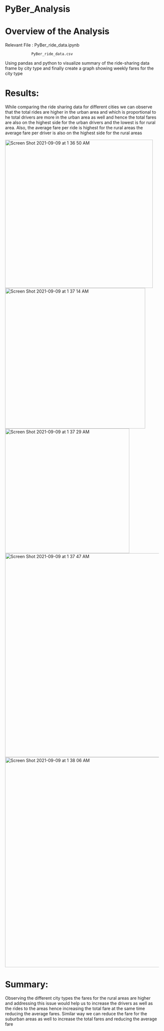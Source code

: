 # PyBer_Analysis
# Overview of the Analysis

Relevant File :  PyBer_ride_data.ipynb

                PyBer_ride_data.csv


Using pandas and python to visualize summary of the ride-sharing data frame by city type and finally create a graph showing weekly fares for the city type

# Results:
While comparing the ride sharing data for different cities we can observe that the total rides are higher in the urban area and which is proportional to he total drivers are more in the urban area as well and hence the total fares are also on the highest side for the urban drivers and the lowest is for rural area. Also, the average fare per ride is highest for the rural areas the average fare per driver is also on the highest side for the rural areas

<img width="484" alt="Screen Shot 2021-09-09 at 1 36 50 AM" src="https://user-images.githubusercontent.com/57809798/132628874-7f7527f6-5201-4c5c-8b4b-f9142a134dbb.png">
<img width="459" alt="Screen Shot 2021-09-09 at 1 37 14 AM" src="https://user-images.githubusercontent.com/57809798/132628929-53dded5e-507f-4839-a0f5-841454699448.png">
<img width="407" alt="Screen Shot 2021-09-09 at 1 37 29 AM" src="https://user-images.githubusercontent.com/57809798/132628958-c2765631-f2fb-4b4f-9ccc-6ac63f30cfda.png">
<img width="666" alt="Screen Shot 2021-09-09 at 1 37 47 AM" src="https://user-images.githubusercontent.com/57809798/132628987-d1dcdc3c-dac5-4d9c-bb44-e6a4dd280401.png">
<img width="686" alt="Screen Shot 2021-09-09 at 1 38 06 AM" src="https://user-images.githubusercontent.com/57809798/132629013-5093486d-f058-4568-bcad-21d52ffb8737.png">


# Summary:

Observing the different city types the fares for the rural areas are higher and addressing this issue would help us to increase the drivers as well as the rides to the areas hence increasing the total fare at the same time reducing the average fares. Similar way we can reduce the fare for the suburban areas as well to increase the total fares and reducing the average fare

